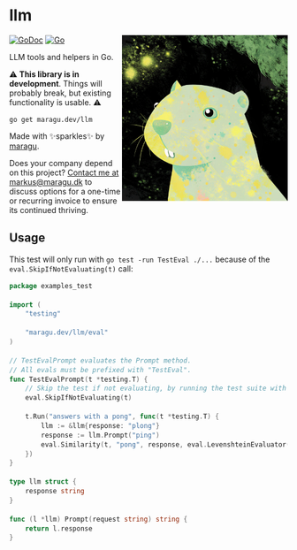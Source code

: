 # llm

<img src="logo.png" alt="Logo" width="300" align="right">

[![GoDoc](https://pkg.go.dev/badge/maragu.dev/llm)](https://pkg.go.dev/maragu.dev/llm)
[![Go](https://github.com/maragudk/llm/actions/workflows/ci.yml/badge.svg)](https://github.com/maragudk/llm/actions/workflows/ci.yml)

LLM tools and helpers in Go.

⚠️ **This library is in development**. Things will probably break, but existing functionality is usable. ⚠️

```shell
go get maragu.dev/llm
```

Made with ✨sparkles✨ by [maragu](https://www.maragu.dev/).

Does your company depend on this project? [Contact me at markus@maragu.dk](mailto:markus@maragu.dk?Subject=Supporting%20your%20project) to discuss options for a one-time or recurring invoice to ensure its continued thriving.

## Usage

This test will only run with `go test -run TestEval ./...` because of the `eval.SkipIfNotEvaluating(t)` call:

```go
package examples_test

import (
	"testing"

	"maragu.dev/llm/eval"
)

// TestEvalPrompt evaluates the Prompt method.
// All evals must be prefixed with "TestEval".
func TestEvalPrompt(t *testing.T) {
	// Skip the test if not evaluating, by running the test suite with "go test -run TestEval".
	eval.SkipIfNotEvaluating(t)

	t.Run("answers with a pong", func(t *testing.T) {
		llm := &llm{response: "plong"}
		response := llm.Prompt("ping")
		eval.Similarity(t, "pong", response, eval.LevenshteinEvaluator(0.8))
	})
}

type llm struct {
	response string
}

func (l *llm) Prompt(request string) string {
	return l.response
}
```
